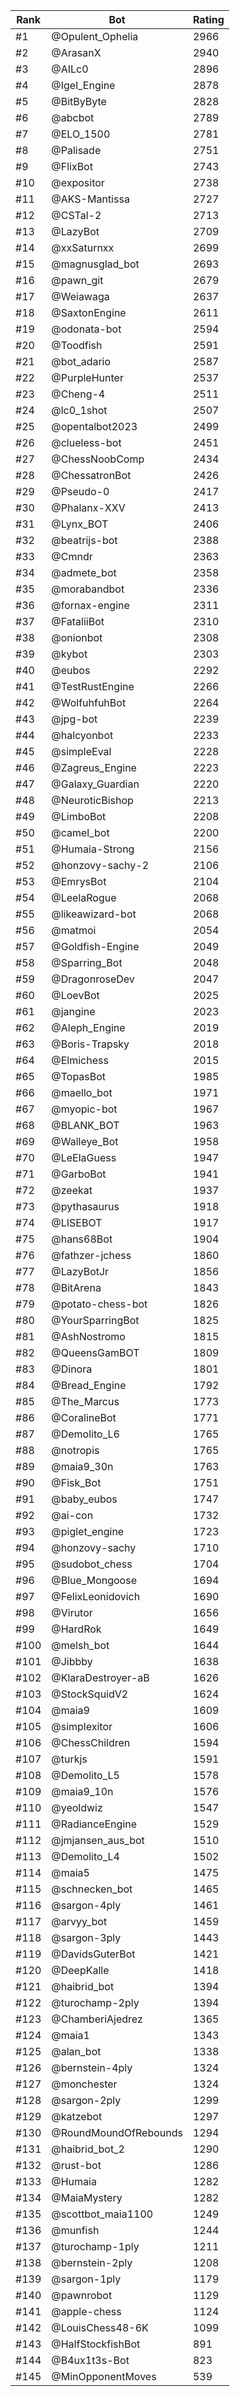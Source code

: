 Rank|Bot|Rating
---|---|---
#1|@Opulent_Ophelia|2966
#2|@ArasanX|2940
#3|@AILc0|2896
#4|@Igel_Engine|2878
#5|@BitByByte|2828
#6|@abcbot|2789
#7|@ELO_1500|2781
#8|@Palisade|2751
#9|@FlixBot|2743
#10|@expositor|2738
#11|@AKS-Mantissa|2727
#12|@CSTal-2|2713
#13|@LazyBot|2709
#14|@xxSaturnxx|2699
#15|@magnusglad_bot|2693
#16|@pawn_git|2679
#17|@Weiawaga|2637
#18|@SaxtonEngine|2611
#19|@odonata-bot|2594
#20|@Toodfish|2591
#21|@bot_adario|2587
#22|@PurpleHunter|2537
#23|@Cheng-4|2511
#24|@lc0_1shot|2507
#25|@opentalbot2023|2499
#26|@clueless-bot|2451
#27|@ChessNoobComp|2434
#28|@ChessatronBot|2426
#29|@Pseudo-0|2417
#30|@Phalanx-XXV|2413
#31|@Lynx_BOT|2406
#32|@beatrijs-bot|2388
#33|@Cmndr|2363
#34|@admete_bot|2358
#35|@morabandbot|2336
#36|@fornax-engine|2311
#37|@FataliiBot|2310
#38|@onionbot|2308
#39|@kybot|2303
#40|@eubos|2292
#41|@TestRustEngine|2266
#42|@WolfuhfuhBot|2264
#43|@jpg-bot|2239
#44|@halcyonbot|2233
#45|@simpleEval|2228
#46|@Zagreus_Engine|2223
#47|@Galaxy_Guardian|2220
#48|@NeuroticBishop|2213
#49|@LimboBot|2208
#50|@camel_bot|2200
#51|@Humaia-Strong|2156
#52|@honzovy-sachy-2|2106
#53|@EmrysBot|2104
#54|@LeelaRogue|2068
#55|@likeawizard-bot|2068
#56|@matmoi|2054
#57|@Goldfish-Engine|2049
#58|@Sparring_Bot|2048
#59|@DragonroseDev|2047
#60|@LoevBot|2025
#61|@jangine|2023
#62|@Aleph_Engine|2019
#63|@Boris-Trapsky|2018
#64|@Elmichess|2015
#65|@TopasBot|1985
#66|@maello_bot|1971
#67|@myopic-bot|1967
#68|@BLANK_BOT|1963
#69|@Walleye_Bot|1958
#70|@LeElaGuess|1947
#71|@GarboBot|1941
#72|@zeekat|1937
#73|@pythasaurus|1918
#74|@LISEBOT|1917
#75|@hans68Bot|1904
#76|@fathzer-jchess|1860
#77|@LazyBotJr|1856
#78|@BitArena|1843
#79|@potato-chess-bot|1826
#80|@YourSparringBot|1825
#81|@AshNostromo|1815
#82|@QueensGamBOT|1809
#83|@Dinora|1801
#84|@Bread_Engine|1792
#85|@The_Marcus|1773
#86|@CoralineBot|1771
#87|@Demolito_L6|1765
#88|@notropis|1765
#89|@maia9_30n|1763
#90|@Fisk_Bot|1751
#91|@baby_eubos|1747
#92|@ai-con|1732
#93|@piglet_engine|1723
#94|@honzovy-sachy|1710
#95|@sudobot_chess|1704
#96|@Blue_Mongoose|1694
#97|@FelixLeonidovich|1690
#98|@Virutor|1656
#99|@HardRok|1649
#100|@melsh_bot|1644
#101|@Jibbby|1638
#102|@KlaraDestroyer-aB|1626
#103|@StockSquidV2|1624
#104|@maia9|1609
#105|@simplexitor|1606
#106|@ChessChildren|1594
#107|@turkjs|1591
#108|@Demolito_L5|1578
#109|@maia9_10n|1576
#110|@yeoldwiz|1547
#111|@RadianceEngine|1529
#112|@jmjansen_aus_bot|1510
#113|@Demolito_L4|1502
#114|@maia5|1475
#115|@schnecken_bot|1465
#116|@sargon-4ply|1461
#117|@arvyy_bot|1459
#118|@sargon-3ply|1443
#119|@DavidsGuterBot|1421
#120|@DeepKalle|1418
#121|@haibrid_bot|1394
#122|@turochamp-2ply|1394
#123|@ChamberiAjedrez|1365
#124|@maia1|1343
#125|@alan_bot|1338
#126|@bernstein-4ply|1324
#127|@monchester|1324
#128|@sargon-2ply|1299
#129|@katzebot|1297
#130|@RoundMoundOfRebounds|1294
#131|@haibrid_bot_2|1290
#132|@rust-bot|1286
#133|@Humaia|1282
#134|@MaiaMystery|1282
#135|@scottbot_maia1100|1249
#136|@munfish|1244
#137|@turochamp-1ply|1211
#138|@bernstein-2ply|1208
#139|@sargon-1ply|1179
#140|@pawnrobot|1129
#141|@apple-chess|1124
#142|@LouisChess48-6K|1099
#143|@HalfStockfishBot|891
#144|@B4ux1t3s-Bot|823
#145|@MinOpponentMoves|539
